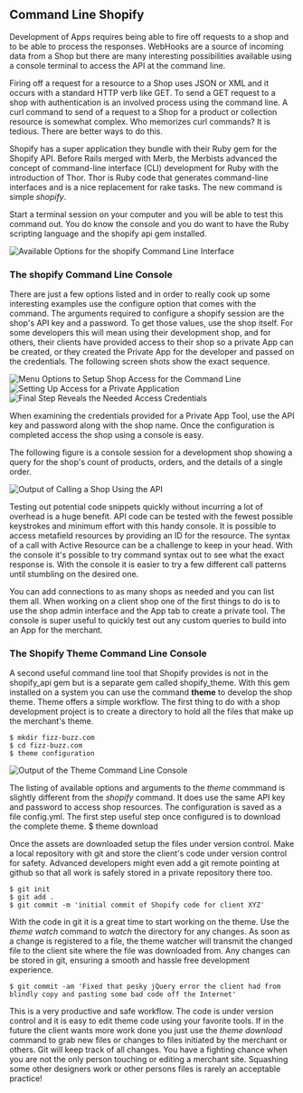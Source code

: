 ## Command Line Shopify ##

Development of Apps requires being able to fire off requests to a shop and to be able to process the responses. WebHooks are a source of incoming data from a Shop but there are many interesting possibilities available using a console terminal to access the API at the command line. 

Firing off a request for a resource to a Shop uses JSON or XML and it occurs with a standard HTTP verb like GET. To send a GET request to a shop with authentication is an involved process using the command line. A curl command to send of a request to a Shop for a product or collection resource is somewhat complex. Who memorizes curl commands? It is tedious. There are better ways to do this. 

Shopify has a super application they bundle with their Ruby gem for the Shopify API. Before Rails merged with Merb, the Merbists advanced the concept of command-line interface (CLI) development for Ruby with the introduction of Thor. Thor is Ruby code that generates command-line interfaces and is a nice replacement for rake tasks. The new command is simple *shopify*.

Start a terminal session on your computer and you will be able to test this command out. You do know the console and you do want to have the Ruby scripting language and the shopify api gem installed.

<div class="figure">
<img src="file://localhost/Users/dlazar/Pictures/Shopify%20E-Book/CLI2.png" alt="Available Options for the shopify Command Line Interface" />
</div>

### The shopify Command Line Console

There are just a few options listed and in order to really cook up some interesting examples use the configure option that comes with the command. The arguments required to configure a shopify session are the shop's API key and a password. To get those values, use the shop itself. For some developers this will mean using their development shop, and for others, their clients have provided access to their shop so a private App can be created, or they created the Private App for the developer and passed on the credentials. The following screen shots show the exact sequence.

<div class="figure">
<img src="file://localhost/Users/dlazar/Pictures/Shopify%20E-Book/Manage%20Apps2.png" alt="Menu Options to Setup Shop Access for the Command Line" />
</div>

<div class="figure">
<img src="file://localhost/Users/dlazar/Pictures/Shopify%20E-Book/Private%20Application2.png" alt="Setting Up Access for a Private Application" />
</div>

<div class="figure">
<img src="file://localhost/Users/dlazar/Pictures/Shopify%20E-Book/Private%20App.png" alt="Final Step Reveals the Needed Access Credentials" />
</div>

When examining the credentials provided for a Private App Tool, use the API key and password along with the shop name. Once the configuration is completed access the shop using a console is easy. 

The following figure is a console session for a development shop showing a query for the shop's count of products, orders, and the details of a single order.

<div class="figure">
<img src="file://localhost/Users/dlazar/Pictures/Shopify%20E-Book/shopify_console.png" alt="Output of Calling a Shop Using the API" />
</div>

Testing out potential code snippets quickly without incurring a lot of overhead is a huge benefit. API code can be tested with the fewest possible keystrokes and minimum effort with this handy console. It is possible to access metafield resources by providing an ID for the resource. The syntax of a call with Active Resource can be a challenge to keep in your head. With the console it's possible to try command syntax out to see what the exact response is. With the console it is easier to try a few different call patterns until stumbling on the desired one.

You can add connections to as many shops as needed and you can list them all. When working on a client shop one of the first things to do is to use the shop admin interface and the App tab to create a private tool. The console is super useful to quickly test out any custom queries to build into an App for the merchant. 

### The Shopify Theme Command Line Console

A second useful command line tool that Shopify provides is not in the shopify_api gem but is a separate gem called shopify_theme. With this gem installed on a system you can use the command **theme** to develop the shop theme. Theme offers a simple workflow. The first thing to do with a shop development project is to create a directory to hold all the files that make up the merchant's theme.

    $ mkdir fizz-buzz.com
    $ cd fizz-buzz.com
    $ theme configuration


<div class="figure">
<img src="file://localhost/Users/dlazar/Pictures/Shopify%20E-Book/theme%20console2.png" alt="Output of the Theme Command Line Console" />
</div>
    
The listing of available options and arguments to the *theme* commmand is slightly different from the *shopify* command. It does use the same API key and password to access shop resources. The configuration is saved as a file config.yml. The first step useful step once configured is to download the complete theme. 
    $ theme download
   
Once the assets are downloaded setup the files under version control. Make a local repository with git and store the client's code under version control for safety. Advanced developers might even add a git remote pointing at github so that all work is safely stored in a private repository there too. 

    $ git init
    $ git add .
    $ git commit -m 'initial commit of Shopify code for client XYZ'
    
With the code in git it is a great time to start working on the theme. Use the *theme watch* command to _watch_ the directory for any changes. As soon as a change is registered to a file, the theme watcher will transmit the changed file to the client site where the file was downloaded from. Any changes can be stored in git, ensuring a smooth and hassle free development experience.

    $ git commit -am 'Fixed that pesky jQuery error the client had from blindly copy and pasting some bad code off the Internet'
    
 This is a very productive and safe workflow. The code is under version control and it is easy to edit theme code using your favorite tools. If in the future the client wants more work done you just use the _theme download_ command to grab new files or changes to files initiated by the merchant or others. Git will keep track of all changes. You have a fighting chance when you are not the only person touching or editing a merchant site. Squashing some other designers work or other persons files is rarely an acceptable practice!
 